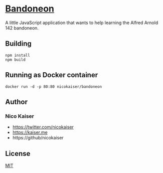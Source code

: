 # [Bandoneon](http://bandoneon.app)

A little JavaScript application that wants to help learning the Alfred Arnold 142 bandoneon.

## Building

    npm install
    npm build

## Running as Docker container

    docker run -d -p 80:80 nicokaiser/bandoneon

## Author

### Nico Kaiser

+ https://twitter.com/nicokaiser
+ https://kaiser.me
+ https://github/nicokaiser

## License

[MIT](LICENSE)
